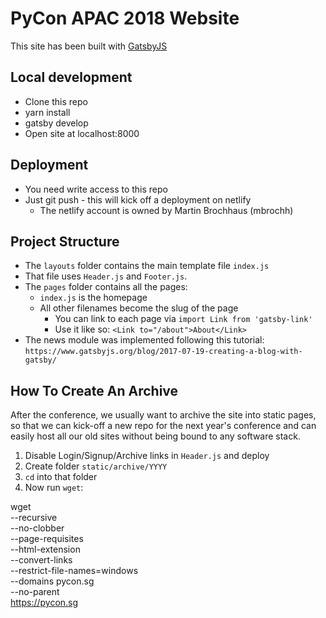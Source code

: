 # PyCon APAC 2018 Website

This site has been built with [GatsbyJS](https://www.gatsbyjs.org/)

## Local development

* Clone this repo
* yarn install
* gatsby develop
* Open site at localhost:8000

## Deployment

* You need write access to this repo
* Just git push - this will kick off a deployment on netlify
  * The netlify account is owned by Martin Brochhaus (mbrochh)

## Project Structure

* The `layouts` folder contains the main template file `index.js`
* That file uses `Header.js` and `Footer.js`.
* The `pages` folder contains all the pages:
  * `index.js` is the homepage
  * All other filenames become the slug of the page
    * You can link to each page via `import Link from 'gatsby-link'`
    * Use it like so: `<Link to="/about">About</Link>`
* The news module was implemented following this tutorial: `https://www.gatsbyjs.org/blog/2017-07-19-creating-a-blog-with-gatsby/`

## How To Create An Archive

After the conference, we usually want to archive the site into static pages,
so that we can kick-off a new repo for the next year's conference and can
easily host all our old sites without being bound to any software stack.

1. Disable Login/Signup/Archive links in `Header.js` and deploy
2. Create folder `static/archive/YYYY`
3. `cd` into that folder
4. Now run `wget`:

wget \
 --recursive \
 --no-clobber \
 --page-requisites \
 --html-extension \
 --convert-links \
 --restrict-file-names=windows \
 --domains pycon.sg \
 --no-parent \
 https://pycon.sg
